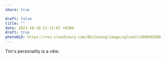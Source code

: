 ```yaml
---
share: true

draft: false
title: ""
date: 2023-10-10 21:12:07 +0200
draft: true
photoOLD: https://res.cloudinary.com/dbi2zounq/image/upload/v1696965080/w7l4ews0lsbr0b2yfdj4.jpg
---
```


Tim's personality is a vibe.
